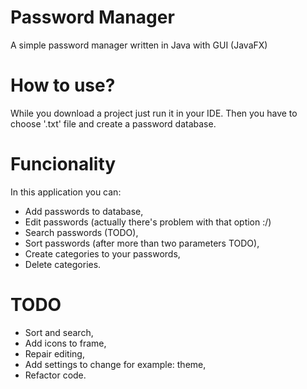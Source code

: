 # Password Manager
A simple password manager written in Java with GUI (JavaFX)

# How to use?
While you download a project just run it in your IDE.
Then you have to choose '.txt' file and create a password database.

# Funcionality
In this application you can:
* Add passwords to database,
* Edit passwords (actually there's problem with that option :/)
* Search passwords (TODO),
* Sort passwords (after more than two parameters TODO),
* Create categories to your passwords,
* Delete categories.

# TODO
* Sort and search,
* Add icons to frame,
* Repair editing,
* Add settings to change for example: theme,
* Refactor code.
